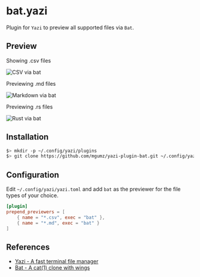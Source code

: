# bat.yazi

Plugin for `Yazi` to preview all supported files via `Bat`.

## Preview

Showing .csv files

![CSV via bat](./yazi-bat--csv.png)

Previewing .md files

![Markdown via bat](./yazi-bat--markdown.png)

Previewing .rs files

![Rust via bat](./yazi-bat--rust.png)

## Installation

```sh
$> mkdir -p ~/.config/yazi/plugins
$> git clone https://github.com/mgumz/yazi-plugin-bat.git ~/.config/yazi/plugins/bat.yazi
```

## Configuration

Edit `~/.config/yazi/yazi.toml` and add `bat` as the previewer for the file types of your choice.

```toml
[plugin]
prepend_previewers = [
    { name = "*.csv", exec = "bat" },
    { name = "*.md", exec = "bat" }
]
```


## References

* [Yazi - A fast terminal file manager](https://yazi-rs.github.io)
* [Bat - A cat(1) clone with wings](https://github.com/sharkdp/bat)
